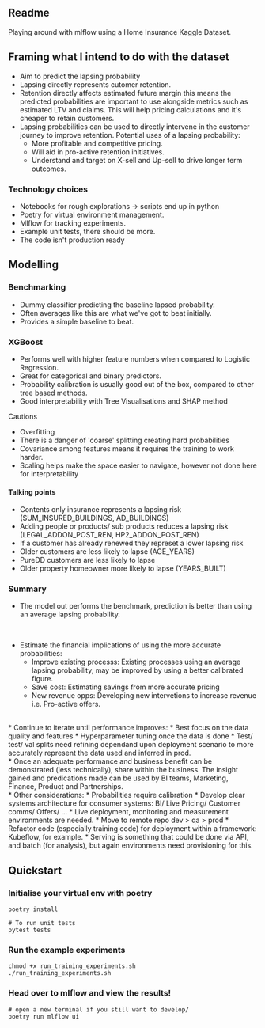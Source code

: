## Readme
Playing around with mlflow using a Home Insurance Kaggle Dataset. 

## Framing what I intend to do with the dataset
* Aim to predict the lapsing probability
* Lapsing directly represents cutomer retention.
* Retention directly affects estimated future margin this means the predicted probabilities are important to use alongside metrics such as estimated LTV and claims. This will help pricing calculations and it's cheaper to retain customers. 
* Lapsing probabilities can be used to directly intervene in the customer journey to improve retention. Potential uses of a lapsing probability:
    * More profitable and competitive pricing. 
    * Will aid in pro-active retention initiatives.
    * Understand and target on X-sell and Up-sell to drive longer term outcomes. 

### Technology choices
* Notebooks for rough explorations -> scripts end up in python
* Poetry for virtual environment management.
* Mlflow for tracking experiments.
* Example unit tests, there should be more.
* The code isn't production ready

## Modelling
### Benchmarking
* Dummy classifier predicting the baseline lapsed probability. 
* Often averages like this are what we've got to beat initially. 
* Provides a simple baseline to beat.

### XGBoost
* Performs well with higher feature numbers when compared to Logistic Regression.
* Great for categorical and binary predictors. 
* Probability calibration is usually good out of the box, compared to other tree based methods. 
* Good interpretability with Tree Visualisations and SHAP method

Cautions
* Overfitting
* There is a danger of 'coarse' splitting creating hard probabilities
* Covariance among features means it requires the training to work harder.
* Scaling helps make the space easier to navigate, however not done here for interpretability

#### Talking points
* Contents only insurance represents a lapsing risk (SUM_INSURED_BUILDINGS, AD_BUILDINGS)
* Adding people or products/ sub products reduces a lapsing risk (LEGAL_ADDON_POST_REN, HP2_ADDON_POST_REN)
* If a customer has already renewed they represet a lower lapsing risk
* Older customers are less likely to lapse (AGE_YEARS)
* PureDD customers are less likely to lapse 
* Older property homeowner more likely to lapse (YEARS_BUILT)

### Summary
* The model out performs the benchmark, prediction is better than using an average lapsing probability. 
<br />

* Estimate the financial implications of using the more accurate probabilities:
    * Improve existing processs: Existing processes using an average lapsing probability, may be improved by using a better calibrated figure. 
    * Save cost: Estimating savings from more accurate pricing
    * New revenue opps: Developing new intervetions to increase revenue i.e. Pro-active offers.  
<br />
* Continue to iterate until performance improves: 
    * Best focus on the data quality and features
    * Hyperparameter tuning once the data is done
    * Test/ test/ val splits need refining dependand upon deployment scenario to more accurately represent the data used and inferred in prod.  
<br />
* Once an adequate performance and business benefit can be demonstrated (less technically), share within the business. The insight gained and predications made can be used by BI teams, Marketing, Finance, Product and Partnerships. 
<br />
* Other considerations:
    * Probabilities require calibration
    * Develop clear systems architecture for consumer systems: BI/ Live Pricing/ Customer comms/ Offers/ ...
    * Live deployment, monitoring and measurement environments are needed. 
    * Move to remote repo dev > qa > prod
    * Refactor code (especially training code) for deployment within a framework: Kubeflow, for example.
    * Serving is something that could be done via API, and batch (for analysis), but again environments need provisioning for this. 

## Quickstart
### Initialise your virtual env with poetry
```console
poetry install

# To run unit tests
pytest tests
```

### Run the example experiments
```console
chmod +x run_training_experiments.sh
./run_training_experiments.sh
```

### Head over to mlflow and view the results!

```console
# open a new terminal if you still want to develop/
poetry run mlflow ui
```

